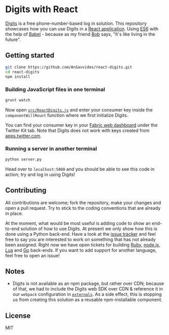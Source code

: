 # Digits with React

[Digits](https://get.digits.com/) is a free phone-number-based log in solution. This repository showcases how you can use Digits in a [React application](http://facebook.github.io/react/). Using [ES6](http://www.ecma-international.org/publications/files/ECMA-ST/Ecma-262.pdf) with the help of [Babel](http://babeljs.io/) - because as my friend [Bob](https://twitter.com/bobbyrenwick) says, "It's like living in the future".

## Getting started

```bash
git clone https://github.com/AnSavvides/react-digits.git
cd react-digits
npm install
```

### Building JavaScript files in one terminal

```bash
grunt watch
```

Now open [`src/ReactDigits.js`](src/ReactDigits.js) and enter your consumer key inside the `componentWillMount` function where we first initialize Digits.

You can find your consumer key in your [Fabric web dashboard](https://fabric.io/dashboard) under the Twitter Kit tab. Note that Digits does not work with keys created from [apps.twitter.com](apps.twitter.com).

### Running a server in another terminal

```bash
python server.py
```

Head over to `localhost:5000` and you should be able to see this code in action; try and log in using Digits!

## Contributing

All contributions are welcome; fork the repository, make your changes and open a pull request. Try to stick to the coding conventions that are already in place.

At the moment, what would be most useful is adding code to show an end-to-end solution of how to use Digits. At present we only show how this is done using a Python back-end.
Have a look at the [issue tracker](https://github.com/AnSavvides/react-digits/issues) and feel free to say you are interested to work on something that has not already been assigned. Right now we have open tickets for building [Ruby](https://github.com/AnSavvides/react-digits/issues/1), [node.js](https://github.com/AnSavvides/react-digits/issues/3), [Lua](https://github.com/AnSavvides/react-digits/issues/2) and [Go](https://github.com/AnSavvides/react-digits/issues/4) back-ends. If you want to add support for another language, feel free to open an issue!

## Notes

- Digits is not available as an npm package, but rather over CDN; because of that, we had to include the Digits web SDK over CDN & reference it in our `webpack` configuration in [`externals`](http://webpack.github.io/docs/library-and-externals.html). As a side effect, this is stopping us from creating this solution as a reusable npm-installable component.

## License

MIT